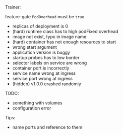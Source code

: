 Trainer:

feature-gate `PodOverhead` must be `true`

- replicas of deployment is 0
- (hard) runtime class has to high podFixed overhead
- image not exist, typo in image name
- (hard) container has not enough resources to start
- wrong start argument
- application version is buggy
- startup probes has to low border
- selector labels on service are wrong
- container port is incorrectly
- service name wrong at ingress
- service port wrong at ingress
- (hidden) v1.0.0 crashed randomly

TODO:

- something with volumes
- configuration error


Tips:

- name ports and reference to them